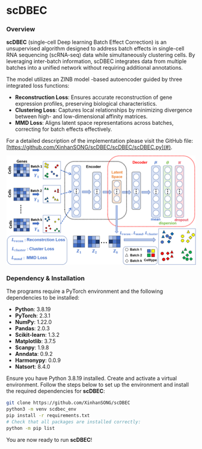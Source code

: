 # scDBEC
### Overview  

**scDBEC** (single-cell Deep learning Batch Effect Correction) is an unsupervised algorithm designed to address batch effects in single-cell RNA sequencing (scRNA-seq) data while simultaneously clustering cells. By leveraging inter-batch information, scDBEC integrates data from multiple batches into a unified network without requiring additional annotations.  

The model utilizes an ZINB model -based autoencoder guided by three integrated loss functions:  
- **Reconstruction Loss**: Ensures accurate reconstruction of gene expression profiles, preserving biological characteristics.  
- **Clustering Loss**: Captures local relationships by minimizing divergence between high- and low-dimensional affinity matrices.  
- **MMD Loss**: Aligns latent space representations across batches, correcting for batch effects effectively.  

For a detailed description of the implementation please visit the GitHub file: [https://github.com/XinhanSONG/scDBEC/scDBEC/scDBEC.py](#).

![image](https://github.com/XinhanSONG/scDBEC/blob/main/Overview.png)

### Dependency & Installation 
The programs require a PyTorch environment and the following dependencies to be installed:  

- **Python**: 3.8.19  
- **PyTorch**: 2.3.1  
- **NumPy**: 1.22.0  
- **Pandas**: 2.0.3  
- **Scikit-learn**: 1.3.2  
- **Matplotlib**: 3.7.5  
- **Scanpy**: 1.9.8  
- **Anndata**: 0.9.2  
- **Harmonypy**: 0.0.9  
- **Natsort**: 8.4.0  

Ensure you have Python 3.8.19 installed. Create and activate a virtual environment. Follow the steps below to set up the environment and install the required dependencies for **scDBEC**:  

```bash  
git clone https://github.com/XinhanSONG/scDBEC  
python3 -m venv scdbec_env  
pip install -r requirements.txt  
# Check that all packages are installed correctly:  
python -m pip list  
```  
You are now ready to run **scDBEC**!
